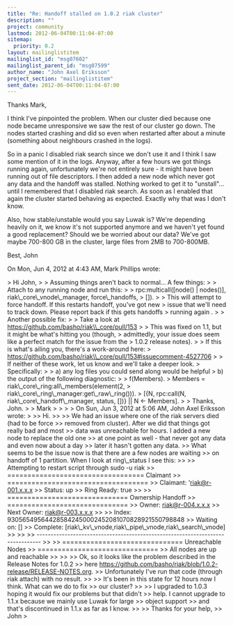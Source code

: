 ```yaml
---
title: "Re: Handoff stalled on 1.0.2 riak cluster"
description: ""
project: community
lastmod: 2012-06-04T00:11:04-07:00
sitemap:
  priority: 0.2
layout: mailinglistitem
mailinglist_id: "msg07602"
mailinglist_parent_id: "msg07599"
author_name: "John Axel Eriksson"
project_section: "mailinglistitem"
sent_date: 2012-06-04T00:11:04-07:00
---
```



Thanks Mark,

I think I've pinpointed the problem. When our cluster died because one node
became unresponsive we saw the rest of our cluster go down. The nodes
started crashing and did so even when restarted after about a minute
(something about neighbours crashed in the logs).

So in a panic I disabled riak search since we don't use it and I think I
saw some mention of it in the logs. Anyway, after a few hours we got things
running again, unfortunately we're not entirely sure - it might have been
running out of file descriptors. I then added a new node which never got
any data and the handoff was stalled. Nothing worked to get it to
"unstall"... until I remembered that I disabled riak search. As soon as I
enabled that again the cluster started behaving as expected. Exactly why
that was I don't know.

Also, how stable/unstable would you say Luwak is? We're depending heavily
on it, we know it's not supported anymore and we haven't yet found a good
replacement? Should we be worried about our data? We've got maybe 700-800
GB in the cluster, large files from 2MB to 700-800MB.

Best,
John

On Mon, Jun 4, 2012 at 4:43 AM, Mark Phillips  wrote:

&gt; Hi John,
&gt;
&gt; Assuming things aren't back to normal... A few things:
&gt;
&gt; Attach to any running node and run this:
&gt;
&gt; rpc:multicall([node() | nodes()], riak\\_core\\_vnode\\_manager, force\\_handoffs, 
&gt; []).
&gt;
&gt; This will attempt to force handoff. If this restarts handoff, you've got new 
&gt; issue that we'll need to track down. Please report back if this gets handoffs 
&gt; running again .
&gt;
&gt; Another possible fix:
&gt;
&gt; Take a look at https://github.com/basho/riak\\_core/pull/153
&gt;
&gt; This was fixed on 1.1, but it might be what's hitting you (though, 
&gt; admittedly, your issue does seem like a perfect match for the issue from the 
&gt; 1.0.2 release notes).
&gt;
&gt; If this is what's ailing you, there's a work-around here:
&gt; https://github.com/basho/riak\\_core/pull/153#issuecomment-4527706
&gt;
&gt; If neither of these work, let us know and we'll take a deeper look. 
&gt; Specifically:
&gt;
&gt; a) any log files you could send along would be helpful
&gt; b) the output of the following diagnostic:
&gt;
&gt; f(Members).
&gt; Members = riak\\_core\\_ring:all\\_members(element(2, 
&gt; riak\\_core\\_ring\\_manager:get\\_raw\\_ring())).
&gt; [{N, rpc:call(N, riak\\_core\\_handoff\\_manager, status, [])} || N &lt;- Members].
&gt;
&gt; Thanks, John.
&gt;
&gt; Mark
&gt;
&gt;
&gt;
&gt; On Sun, Jun 3, 2012 at 5:06 AM, John Axel Eriksson  wrote:
&gt;
&gt;&gt; Hi.
&gt;&gt;
&gt;&gt; We had an issue where one of the riak servers died (had to be force
&gt;&gt; removed from cluster). After we did that things got really bad and most
&gt;&gt; data was unreachable for hours. I added a new node to replace the old one
&gt;&gt; at one point as well - that never got any data and even now about a day
&gt;&gt; later it hasn't gotten any data.
&gt;&gt; What seems to be the issue now is that there are a few nodes are waiting
&gt;&gt; on handoff of 1 partition. When I look at ring\\_status I see this:
&gt;&gt;
&gt;&gt; Attempting to restart script through sudo -u riak
&gt;&gt; ================================== Claimant
&gt;&gt; ===================================
&gt;&gt; Claimant: 'riak@r-001.x.x.x
&gt;&gt; Status: up
&gt;&gt; Ring Ready: true
&gt;&gt;
&gt;&gt; ============================== Ownership Handoff
&gt;&gt; ==============================
&gt;&gt; Owner: riak@r-004.x.x.x
&gt;&gt; Next Owner: riak@r-003.x.x.x
&gt;&gt;
&gt;&gt; Index: 930565495644285842450002452081070828921550798848
&gt;&gt; Waiting on: []
&gt;&gt; Complete: [riak\\_kv\\_vnode,riak\\_pipe\\_vnode,riak\\_search\\_vnode]
&gt;&gt;
&gt;&gt;
&gt;&gt; -------------------------------------------------------------------------------
&gt;&gt;
&gt;&gt; ============================== Unreachable Nodes
&gt;&gt; ==============================
&gt;&gt; All nodes are up and reachable
&gt;&gt;
&gt;&gt;
&gt;&gt; Ok, so it looks like the problem described in the Release Notes for 1.0.2
&gt;&gt; here https://github.com/basho/riak/blob/1.0.2-release/RELEASE-NOTES.org.
&gt;&gt; Unfortunately I've run that code (through riak attach) with no result.
&gt;&gt;
&gt;&gt; It's been in this state for 12 hours now I think. What can we do to fix
&gt;&gt; our cluster?
&gt;&gt;
&gt;&gt; I upgraded to 1.0.3 hoping it would fix our problems but that didn't
&gt;&gt; help. I cannot upgrade to 1.1.x because we mainly use Luwak for large
&gt;&gt; object support
&gt;&gt; and that's discontinued in 1.1.x as far as I know.
&gt;&gt;
&gt;&gt; Thanks for your help,
&gt;&gt; John
&gt;
